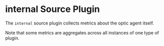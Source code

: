 # internal Source Plugin

The `internal` source plugin collects metrics about the optic agent itself.

Note that some metrics are aggregates across all instances of one type of
plugin.
